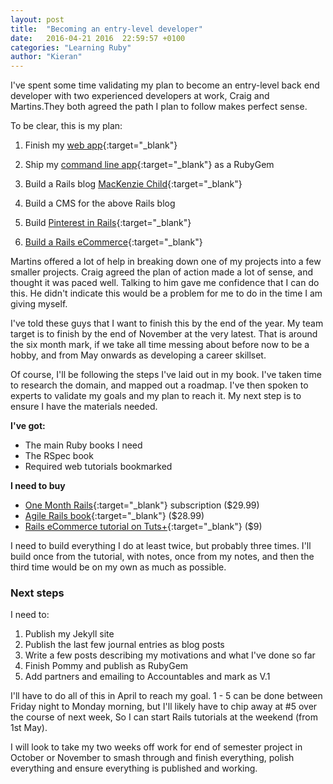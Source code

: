 ```yaml
---
layout: post
title:  "Becoming an entry-level developer"
date:   2016-04-21 2016  22:59:57 +0100
categories: "Learning Ruby"
author: "Kieran"
---
```

I've spent some time validating my plan to become an entry-level back end developer with two experienced developers at work, Craig and Martins.They both agreed the path I plan to follow makes perfect sense.

To be clear, this is my plan:

1. Finish my [web app](www.github.com/keerin/accountables){:target="_blank"}

2. Ship my [command line app](www.github.com/keerin/pomodoro){:target="_blank"} as a RubyGem

3. Build a Rails blog [MacKenzie Child](https://www.youtube.com/watch?v=2gUbteh54RM&list=PL23ZvcdS3XPKnwg3lMv-JGNCn08kB0wsA){:target="_blank"}

4. Build a CMS for the above Rails blog

5. Build [Pinterest in Rails](https://mackenziechild.me/12-in-12/4/){:target="_blank"}

6. [Build a Rails eCommerce](http://code.tutsplus.com/courses/build-a-store-with-a-payment-gateway-in-rails){:target="_blank"}

Martins offered a lot of help in breaking down one of my projects into a few smaller projects. Craig agreed the plan of action made a lot of sense, and thought it was paced well. Talking to him gave me confidence that I can do this. He didn't indicate this would be a problem for me to do in the time I am giving myself.

I've told these guys that I want to finish this by the end of the year. My team target is to finish by the end of November at the very latest. That is around the six month mark, if we take all time messing about before now to be a hobby, and from May onwards as developing a career skillset.

Of course, I'll be following the steps I've laid out in my book. I've taken time to research the domain, and mapped out a roadmap. I've then spoken to experts to validate my goals and my plan to reach it. My next step is to ensure I have the materials needed. 

**I've got:**

* The main Ruby books I need
* The RSpec book
* Required web tutorials bookmarked

**I need to buy**

* [One Month Rails](https://onemonth.com/courses/one-month-rails){:target="_blank"} subscription ($29.99)
* [Agile Rails book](https://pragprog.com/book/rails5/agile-web-development-with-rails-5){:target="_blank"} ($28.99)
* [Rails eCommerce tutorial on Tuts+](http://code.tutsplus.com/courses/build-a-store-with-a-payment-gateway-in-rails){:target="_blank"} ($9)

I need to build everything I do at least twice, but probably three times. I'll build once from the tutorial, with notes, once from my notes, and then the third time would be on my own as much as possible.

### Next steps

I need to:

1. Publish my Jekyll site
2. Publish the last few journal entries as blog posts
3. Write a few posts describing my motivations and what I've done so far
4. Finish Pommy and publish as RubyGem
5. Add partners and emailing to Accountables and mark as V.1

I'll have to do all of this in April to reach my goal. 1 - 5 can be done between Friday night to Monday morning, but I'll likely have to chip away at #5 over the course of next week, So I can start Rails tutorials at the weekend (from 1st May).

I will look to take my two weeks off work for end of semester project in October or November to smash through and finish everything, polish everything and ensure everything is published and working.
